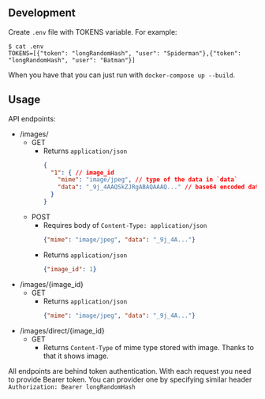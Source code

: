 ## Development
Create `.env` file with TOKENS variable. For example:
```shell
$ cat .env
TOKENS=[{"token": "longRandomHash", "user": "Spiderman"},{"token": "longRandomHash", "user": "Batman"}]
```

When you have that you can just run with `docker-compose up --build`.

## Usage
API endpoints:
* /images/
  * GET
    * Returns `application/json`
      ```json
      {
        "1": { // image_id
          "mime": "image/jpeg", // type of the data in `data`
          "data": "_9j_4AAQSkZJRgABAQAAAQ..." // base64 encoded data
        }
      }
      ```
  * POST
    * Requires body of `Content-Type: application/json`
      ```json
      {"mime": "image/jpeg", "data": "_9j_4A..."}
      ```
    * Returns `application/json`
      ```json
      {"image_id": 1}
      ```
* /images/{image_id}
  * GET
    * Returns `application/json`
      ```json
      {"mime": "image/jpeg", "data": "_9j_4A..."}
      ```
* /images/direct/{image_id}
  * GET
    * Returns `Content-Type` of mime type stored with image. Thanks to that it shows image.

All endpoints are behind token authentication. With each request you need to provide Bearer token. You can provider one
by specifying similar header `Authorization: Bearer longRandomHash`